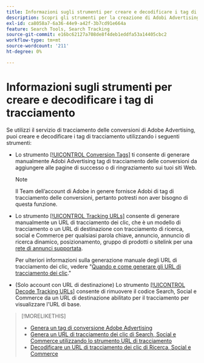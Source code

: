 ```yaml
---
title: Informazioni sugli strumenti per creare e decodificare i tag di tracciamento
description: Scopri gli strumenti per la creazione di Adobi Advertising di tag di tracciamento delle conversioni e di tag di tracciamento dei clic per ricerche, social e Commerce, e come decodificare i tag di tracciamento dei clic esistenti.
exl-id: ca8058a7-6a36-44e9-a42f-3b7cd91e664a
feature: Search Tools, Search Tracking
source-git-commit: e16bc62127a708de8f4deb1eddfa53a14405cbc2
workflow-type: tm+mt
source-wordcount: '211'
ht-degree: 0%

---
```


# Informazioni sugli strumenti per creare e decodificare i tag di tracciamento

Se utilizzi il servizio di tracciamento delle conversioni di Adobe Advertising, puoi creare e decodificare i tag di tracciamento utilizzando i seguenti strumenti:

* Lo strumento [[!UICONTROL Conversion Tags]](conversion-tag-generate.md) ti consente di generare manualmente Adobi Advertising tag di tracciamento delle conversioni da aggiungere alle pagine di successo o di ringraziamento sui tuoi siti Web.

  >[!NOTE]
  >
  >Il Team dell’account di Adobe in genere fornisce Adobi di tag di tracciamento delle conversioni, pertanto potresti non aver bisogno di questa funzione.

* Lo strumento [[!UICONTROL Tracking URLs]](click-tracking-url-generate.md) consente di generare manualmente un URL di tracciamento dei clic, che è un modello di tracciamento o un URL di destinazione con tracciamento di ricerca, social e Commerce per qualsiasi parola chiave, annuncio, annuncio di ricerca dinamico, posizionamento, gruppo di prodotti o sitelink per una [rete di annunci supportata](/help/search-social-commerce/introduction/supported-inventory.md).

  Per ulteriori informazioni sulla generazione manuale degli URL di tracciamento dei clic, vedere &quot;[Quando e come generare gli URL di tracciamento dei clic](/help/search-social-commerce/tracking/click-tracking-ways-to-generate.md).&quot;

* (Solo account con URL di destinazione) Lo strumento [[!UICONTROL Decode Tracking URLs]](click-tracking-url-decode.md) consente di rimuovere il codice Search, Social e Commerce da un URL di destinazione abilitato per il tracciamento per visualizzare l&#39;URL di base.

>[!MORELIKETHIS]
>
>* [Genera un tag di conversione Adobe Advertising](conversion-tag-generate.md)
>* [Genera un URL di tracciamento dei clic di Search, Social e Commerce utilizzando lo strumento URL di tracciamento](click-tracking-url-generate.md)
>* [Decodificare un URL di tracciamento dei clic di Ricerca, Social e Commerce](click-tracking-url-decode.md)
